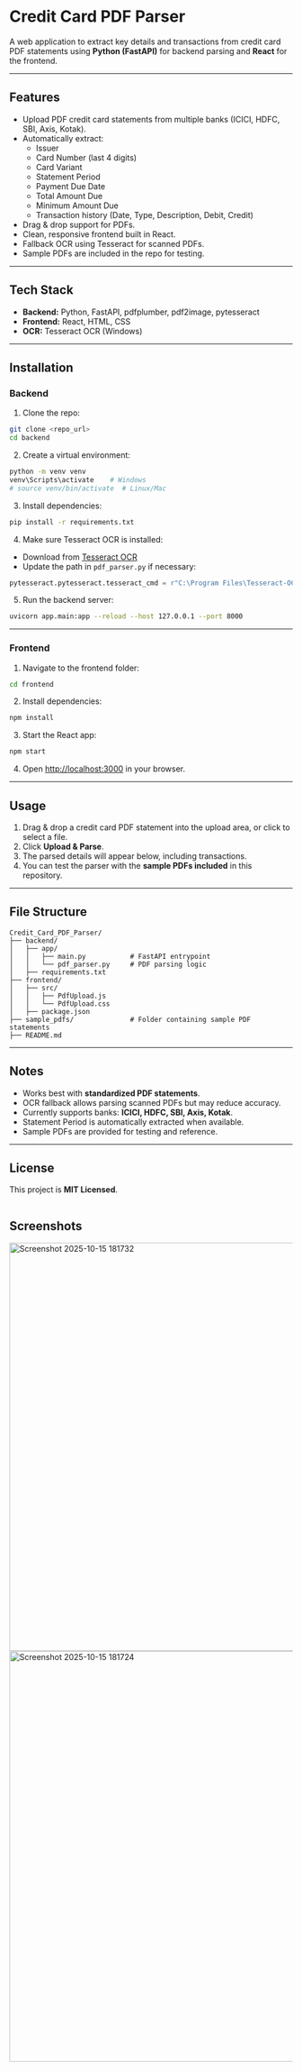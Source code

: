 # Credit Card PDF Parser

A web application to extract key details and transactions from credit card PDF statements using **Python (FastAPI)** for backend parsing and **React** for the frontend.

---

## Features

- Upload PDF credit card statements from multiple banks (ICICI, HDFC, SBI, Axis, Kotak).  
- Automatically extract:  
  - Issuer  
  - Card Number (last 4 digits)  
  - Card Variant  
  - Statement Period  
  - Payment Due Date  
  - Total Amount Due  
  - Minimum Amount Due  
  - Transaction history (Date, Type, Description, Debit, Credit)  
- Drag & drop support for PDFs.  
- Clean, responsive frontend built in React.  
- Fallback OCR using Tesseract for scanned PDFs.  
- Sample PDFs are included in the repo for testing.

---

## Tech Stack

- **Backend:** Python, FastAPI, pdfplumber, pdf2image, pytesseract  
- **Frontend:** React, HTML, CSS  
- **OCR:** Tesseract OCR (Windows)  

---

## Installation

### Backend

1. Clone the repo:

```bash
git clone <repo_url>
cd backend
````

2. Create a virtual environment:

```bash
python -m venv venv
venv\Scripts\activate    # Windows
# source venv/bin/activate  # Linux/Mac
```

3. Install dependencies:

```bash
pip install -r requirements.txt
```

4. Make sure Tesseract OCR is installed:

* Download from [Tesseract OCR](https://github.com/tesseract-ocr/tesseract)
* Update the path in `pdf_parser.py` if necessary:

```python
pytesseract.pytesseract.tesseract_cmd = r"C:\Program Files\Tesseract-OCR\tesseract.exe"
```

5. Run the backend server:

```bash
uvicorn app.main:app --reload --host 127.0.0.1 --port 8000
```

---

### Frontend

1. Navigate to the frontend folder:

```bash
cd frontend
```

2. Install dependencies:

```bash
npm install
```

3. Start the React app:

```bash
npm start
```

4. Open [http://localhost:3000](http://localhost:3000) in your browser.

---

## Usage

1. Drag & drop a credit card PDF statement into the upload area, or click to select a file.
2. Click **Upload & Parse**.
3. The parsed details will appear below, including transactions.
4. You can test the parser with the **sample PDFs included** in this repository.

---

## File Structure

```
Credit_Card_PDF_Parser/
├── backend/
│   ├── app/
│   │   ├── main.py           # FastAPI entrypoint
│   │   └── pdf_parser.py     # PDF parsing logic
│   ├── requirements.txt
├── frontend/
│   ├── src/
│   │   ├── PdfUpload.js
│   │   └── PdfUpload.css
│   ├── package.json
├── sample_pdfs/              # Folder containing sample PDF statements
├── README.md
```

---

## Notes

* Works best with **standardized PDF statements**.
* OCR fallback allows parsing scanned PDFs but may reduce accuracy.
* Currently supports banks: **ICICI, HDFC, SBI, Axis, Kotak**.
* Statement Period is automatically extracted when available.
* Sample PDFs are provided for testing and reference.

---

## License

This project is **MIT Licensed**.

```

```

## Screenshots
  <img width="1417" height="725" alt="Screenshot 2025-10-15 181732" src="https://github.com/user-attachments/assets/b34a29f2-a052-491d-8833-e1205624e1fc" />

  <img width="1416" height="729" alt="Screenshot 2025-10-15 181724" src="https://github.com/user-attachments/assets/2f915254-9eef-410d-a472-d8ea7fa9c8cc" />

```
